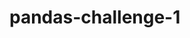 # pandas-challenge-1
<!-- Module 4 Panda 
Interesting I thought that I had added this already.

I attended a study session to discuss some of the work.  We talked through 
functions and the first two parts of the module.

For parts 3 and 4, I worked on my own with assistance from ChatGPT for asistance 
with the final format as well as seeing if there was any other suggestions 
for code (i.e., items I am missing or more efficent code)  -->